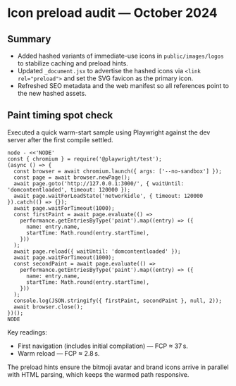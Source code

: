 # Icon preload audit — October 2024

## Summary
- Added hashed variants of immediate-use icons in `public/images/logos` to stabilize caching and preload hints.
- Updated `_document.jsx` to advertise the hashed icons via `<link rel="preload">` and set the SVG favicon as the primary icon.
- Refreshed SEO metadata and the web manifest so all references point to the new hashed assets.

## Paint timing spot check
Executed a quick warm-start sample using Playwright against the dev server after the first compile settled.

```
node - <<'NODE'
const { chromium } = require('@playwright/test');
(async () => {
  const browser = await chromium.launch({ args: ['--no-sandbox'] });
  const page = await browser.newPage();
  await page.goto('http://127.0.0.1:3000/', { waitUntil: 'domcontentloaded', timeout: 120000 });
  await page.waitForLoadState('networkidle', { timeout: 120000 }).catch(() => {});
  await page.waitForTimeout(1000);
  const firstPaint = await page.evaluate(() =>
    performance.getEntriesByType('paint').map((entry) => ({
      name: entry.name,
      startTime: Math.round(entry.startTime),
    }))
  );
  await page.reload({ waitUntil: 'domcontentloaded' });
  await page.waitForTimeout(1000);
  const secondPaint = await page.evaluate(() =>
    performance.getEntriesByType('paint').map((entry) => ({
      name: entry.name,
      startTime: Math.round(entry.startTime),
    }))
  );
  console.log(JSON.stringify({ firstPaint, secondPaint }, null, 2));
  await browser.close();
})();
NODE
```

Key readings:
- First navigation (includes initial compilation) — FCP ≈ 37 s.
- Warm reload — FCP ≈ 2.8 s.

The preload hints ensure the bitmoji avatar and brand icons arrive in parallel with HTML parsing, which keeps the warmed path responsive.

